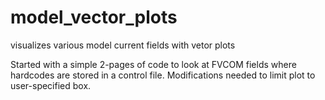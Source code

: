 # model_vector_plots
visualizes various model current fields with vetor plots

Started with a simple 2-pages of code to look at FVCOM fields where hardcodes are stored in a control file.
Modifications needed to limit plot to user-specified box.
